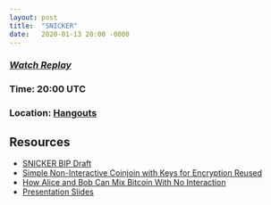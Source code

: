 ```yaml
---
layout: post
title:  "SNICKER"
date:   2020-01-13 20:00 -0000
---
```


### _[Watch Replay](https://www.youtube.com/watch?v=S0C-50QTteA&list=PLPwc75tPMdsgTYlu9dJZlosCm0s7WmIpF&index=3&t=0s)_

### Time: 20:00 UTC
### Location: [Hangouts](https://hangouts.google.com/call/CQ1iuILE1j2js95DzgrzAEEE)

## Resources

+ [SNICKER BIP Draft](https://gist.github.com/AdamISZ/2c13fb5819bd469ca318156e2cf25d79)
+ [Simple Non-Interactive Coinjoin with Keys for Encryption Reused](https://joinmarket.me/blog/blog/snicker/)
+ [How Alice and Bob Can Mix Bitcoin With No Interaction](https://bitcoinmagazine.com/articles/snicker-how-alice-and-bob-can-mix-bitcoin-with-no-interaction)
+ [Presentation Slides](/assets/snicker.pptx)
